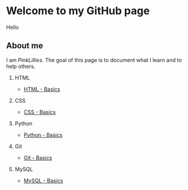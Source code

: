 # Welcome to my GitHub page

<div>Hello</div>

## About me

I am _PinkLillies_. The goal of this page is to document what I learn and to help others. 


1. HTML

    - [HTML - Basics](HTML/Basics.md)

1. CSS

    - [CSS - Basics](CSS/Basics.md)

1. Python

    - [Python - Basics](Python/Basics.md)

1. Git

    - [Git - Basics](Git/Basics.md)

1. MySQL

    - [MySQL - Basics](MySQL/Basics.md)

